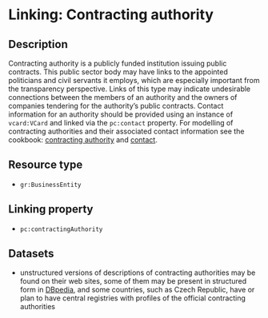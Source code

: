 # Linking: Contracting authority #

## Description ##

Contracting authority is a publicly funded institution issuing public contracts. This public sector body may have links to the appointed politicians and civil servants it employs, which are especially important from the transparency perspective. Links of this type may indicate undesirable connections between the members of an authority and the owners of companies tendering for the authority’s public contracts. Contact information for an authority should be provided using an instance of `vcard:VCard` and linked via the `pc:contact` property. For modelling of contracting authorities and their associated contact information see the cookbook: [contracting authority](Cookbook_Contracting_authority.md) and [contact](Cookbook_Contact.md).

## Resource type ##

  * `gr:BusinessEntity`

## Linking property ##

  * `pc:contractingAuthority`

## Datasets ##

  * unstructured versions of descriptions of contracting authorities may be found on their web sites, some of them may be present in structured form in [DBpedia](http://dbpedia.org/), and some countries, such as Czech Republic, have or plan to have central registries with profiles of the official contracting authorities